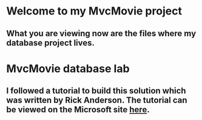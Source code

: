 # Welcome to my MvcMovie project

## What you are viewing now are the files where my database project lives.

# MvcMovie database lab
## I followed a tutorial to build this solution which was written by Rick Anderson. The tutorial can be viewed on the Microsoft site [here](https://docs.microsoft.com/en-us/aspnet/core/tutorials/first-mvc-app/?view=aspnetcore-3.1).
